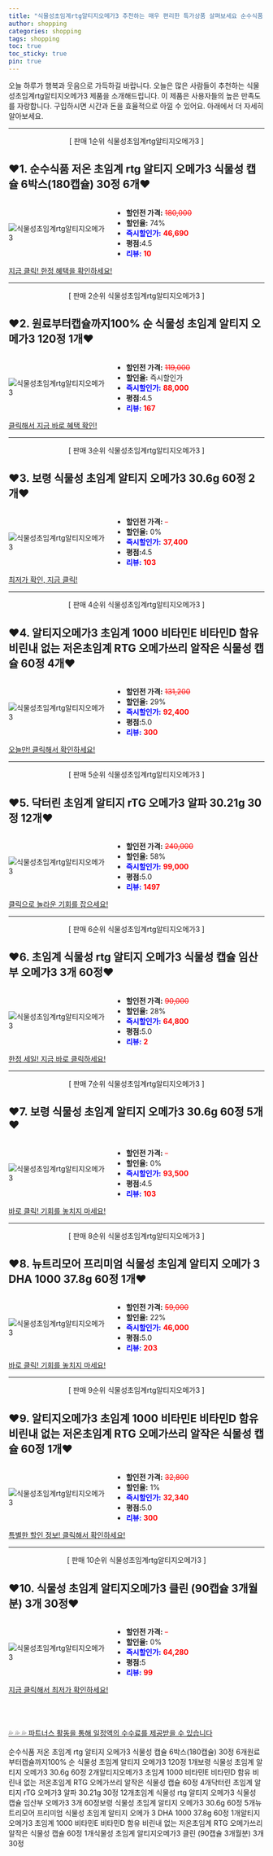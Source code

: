 ```yaml
---
title: "식물성초임계rtg알티지오메가3 추천하는 매우 편리한 특가상품 살펴보세요 순수식품 저온 초임계 rtg 알티지"
author: shopping
categories: shopping
tags: shopping
toc: true
toc_sticky: true
pin: true
---
```

오늘 하루가 행복과 웃음으로 가득하길 바랍니다. 오늘은 많은 사람들이 추천하는 식물성초임계rtg알티지오메가3 제품을 소개해드립니다. 이 제품은 사용자들의 높은 만족도를 자랑합니다. 구입하시면 시간과 돈을 효율적으로 아낄 수 있어요. 아래에서 더 자세히 알아보세요.

---
<p class="toplist" style="margin: 0 auto; display: block; width: fit-content;">[ 판매 1순위 식물성초임계rtg알티지오메가3 ]</p>

<h2><strong>❤️1. 순수식품 저온 초임계 rtg 알티지 오메가3 식물성 캡슐 6박스(180캡슐) 30정 6개❤️</strong></h2>

<div style="display: flex; align-items: center;">
    <div style="flex: 0.4;">
        <img src="https://thumbnail8.coupangcdn.com/thumbnails/remote/230x230ex/image/vendor_inventory/076a/d011c7352c313b626633ec935d771d65465b7ae0e8ff23dcb5f19bbacd5e.jpg" alt="식물성초임계rtg알티지오메가3" style="max-width: 100%;">
    </div>
    <div style="flex: 0.6; margin-left: 10px;">
        <ul>
            <li><strong>할인전 가격:</strong> <del style="color: red;">180,000</del></li>
            <li><strong>할인율:</strong> 74%</li>
            <li><span style='color:blue'><strong>즉시할인가:</strong></span> <span style='color:red'><strong>46,690</strong></span></li>
            <li><strong>평점:</strong>4.5</li>
            <li><span style='color:blue'><strong>리뷰:</strong></span> <span style='color:red'><strong>10</strong></span></li>
        </ul>
    </div>
</div>
<div class="center">
    <a href="https://selin100587.github.io?lptag=AF9450613&subid=githubio&pageKey=6728416039&traceid=V0-153&itemId=16318026782&vendorItemId=83510157755" class="myButton">
        지금 클릭! 한정 혜택을 확인하세요!
    </a>
</div>


---
<p class="toplist" style="margin: 0 auto; display: block; width: fit-content;">[ 판매 2순위 식물성초임계rtg알티지오메가3 ]</p>

<h2><strong>❤️2. 원료부터캡슐까지100% 순 식물성 초임계 알티지 오메가3 120정 1개❤️</strong></h2>

<div style="display: flex; align-items: center;">
    <div style="flex: 0.4;">
        <img src="https://thumbnail10.coupangcdn.com/thumbnails/remote/230x230ex/image/vendor_inventory/7c27/0ec90165f2661795173fcef5467e83b60b8b2f34b32a301d592a68b009a1.jpg" alt="식물성초임계rtg알티지오메가3" style="max-width: 100%;">
    </div>
    <div style="flex: 0.6; margin-left: 10px;">
        <ul>
            <li><strong>할인전 가격:</strong> <del style="color: red;">119,000</del></li>
            <li><strong>할인율:</strong> 즉시할인가</li>
            <li><span style='color:blue'><strong>즉시할인가:</strong></span> <span style='color:red'><strong>88,000</strong></span></li>
            <li><strong>평점:</strong>4.5</li>
            <li><span style='color:blue'><strong>리뷰:</strong></span> <span style='color:red'><strong>167</strong></span></li>
        </ul>
    </div>
</div>
<div class="center">
    <a href="https://selin100587.github.io?lptag=AF9450613&subid=githubio&pageKey=6725445892&traceid=V0-153&itemId=15653006449&vendorItemId=82868911057" class="myButton">
        클릭해서 지금 바로 혜택 확인!
    </a>
</div>


---
<p class="toplist" style="margin: 0 auto; display: block; width: fit-content;">[ 판매 3순위 식물성초임계rtg알티지오메가3 ]</p>

<h2><strong>❤️3. 보령 식물성 초임계 알티지 오메가3 30.6g 60정 2개❤️</strong></h2>

<div style="display: flex; align-items: center;">
    <div style="flex: 0.4;">
        <img src="https://thumbnail10.coupangcdn.com/thumbnails/remote/230x230ex/image/retail/images/f0f20c53-662b-4e6a-b0aa-3cf81a207b022396250486878802029.png" alt="식물성초임계rtg알티지오메가3" style="max-width: 100%;">
    </div>
    <div style="flex: 0.6; margin-left: 10px;">
        <ul>
            <li><strong>할인전 가격:</strong> <del style="color: red;">-</del></li>
            <li><strong>할인율:</strong> 0%</li>
            <li><span style='color:blue'><strong>즉시할인가:</strong></span> <span style='color:red'><strong>37,400</strong></span></li>
            <li><strong>평점:</strong>4.5</li>
            <li><span style='color:blue'><strong>리뷰:</strong></span> <span style='color:red'><strong>103</strong></span></li>
        </ul>
    </div>
</div>
<div class="center">
    <a href="https://selin100587.github.io?lptag=AF9450613&subid=githubio&pageKey=6639158020&traceid=V0-153&itemId=18777019309&vendorItemId=85908485763" class="myButton">
        최저가 확인, 지금 클릭!
    </a>
</div>


---
<p class="toplist" style="margin: 0 auto; display: block; width: fit-content;">[ 판매 4순위 식물성초임계rtg알티지오메가3 ]</p>

<h2><strong>❤️4. 알티지오메가3 초임계 1000 비타민E 비타민D 함유 비린내 없는 저온초임계 RTG 오메가쓰리 알작은 식물성 캡슐 60정 4개❤️</strong></h2>

<div style="display: flex; align-items: center;">
    <div style="flex: 0.4;">
        <img src="https://thumbnail7.coupangcdn.com/thumbnails/remote/230x230ex/image/vendor_inventory/66cf/6a1980d52c9c6cceaf3b6d39b66bc118be119e37a343973ab88455ee2730.jpg" alt="식물성초임계rtg알티지오메가3" style="max-width: 100%;">
    </div>
    <div style="flex: 0.6; margin-left: 10px;">
        <ul>
            <li><strong>할인전 가격:</strong> <del style="color: red;">131,200</del></li>
            <li><strong>할인율:</strong> 29%</li>
            <li><span style='color:blue'><strong>즉시할인가:</strong></span> <span style='color:red'><strong>92,400</strong></span></li>
            <li><strong>평점:</strong>5.0</li>
            <li><span style='color:blue'><strong>리뷰:</strong></span> <span style='color:red'><strong>300</strong></span></li>
        </ul>
    </div>
</div>
<div class="center">
    <a href="https://selin100587.github.io?lptag=AF9450613&subid=githubio&pageKey=5726782811&traceid=V0-153&itemId=15785439807&vendorItemId=82998363927" class="myButton">
        오늘만! 클릭해서 확인하세요!
    </a>
</div>


---
<p class="toplist" style="margin: 0 auto; display: block; width: fit-content;">[ 판매 5순위 식물성초임계rtg알티지오메가3 ]</p>

<h2><strong>❤️5. 닥터린 초임계 알티지 rTG 오메가3 알파 30.21g 30정 12개❤️</strong></h2>

<div style="display: flex; align-items: center;">
    <div style="flex: 0.4;">
        <img src="https://thumbnail6.coupangcdn.com/thumbnails/remote/230x230ex/image/vendor_inventory/6487/5bd3fa8d1c70a1200d52075c72faffdba0c562a0e8e1cc44a0d3f9c02808.jpg" alt="식물성초임계rtg알티지오메가3" style="max-width: 100%;">
    </div>
    <div style="flex: 0.6; margin-left: 10px;">
        <ul>
            <li><strong>할인전 가격:</strong> <del style="color: red;">240,000</del></li>
            <li><strong>할인율:</strong> 58%</li>
            <li><span style='color:blue'><strong>즉시할인가:</strong></span> <span style='color:red'><strong>99,000</strong></span></li>
            <li><strong>평점:</strong>5.0</li>
            <li><span style='color:blue'><strong>리뷰:</strong></span> <span style='color:red'><strong>1497</strong></span></li>
        </ul>
    </div>
</div>
<div class="center">
    <a href="https://selin100587.github.io?lptag=AF9450613&subid=githubio&pageKey=8056948813&traceid=V0-153&itemId=23686467237&vendorItemId=86479156203" class="myButton">
        클릭으로 놀라운 기회를 잡으세요!
    </a>
</div>


---
<p class="toplist" style="margin: 0 auto; display: block; width: fit-content;">[ 판매 6순위 식물성초임계rtg알티지오메가3 ]</p>

<h2><strong>❤️6. 초임계 식물성 rtg 알티지 오메가3 식물성 캡슐 임산부 오메가3 3개 60정❤️</strong></h2>

<div style="display: flex; align-items: center;">
    <div style="flex: 0.4;">
        <img src="https://thumbnail7.coupangcdn.com/thumbnails/remote/230x230ex/image/vendor_inventory/fe72/012c40a6a3958bdbd701bf6bd77f6245493f84999ee18e2237cdd9966daf.png" alt="식물성초임계rtg알티지오메가3" style="max-width: 100%;">
    </div>
    <div style="flex: 0.6; margin-left: 10px;">
        <ul>
            <li><strong>할인전 가격:</strong> <del style="color: red;">90,000</del></li>
            <li><strong>할인율:</strong> 28%</li>
            <li><span style='color:blue'><strong>즉시할인가:</strong></span> <span style='color:red'><strong>64,800</strong></span></li>
            <li><strong>평점:</strong>5.0</li>
            <li><span style='color:blue'><strong>리뷰:</strong></span> <span style='color:red'><strong>2</strong></span></li>
        </ul>
    </div>
</div>
<div class="center">
    <a href="https://selin100587.github.io?lptag=AF9450613&subid=githubio&pageKey=8209678604&traceid=V0-153&itemId=23560083288&vendorItemId=90124735676" class="myButton">
        한정 세일! 지금 바로 클릭하세요!
    </a>
</div>


---
<p class="toplist" style="margin: 0 auto; display: block; width: fit-content;">[ 판매 7순위 식물성초임계rtg알티지오메가3 ]</p>

<h2><strong>❤️7. 보령 식물성 초임계 알티지 오메가3 30.6g 60정 5개❤️</strong></h2>

<div style="display: flex; align-items: center;">
    <div style="flex: 0.4;">
        <img src="https://thumbnail6.coupangcdn.com/thumbnails/remote/230x230ex/image/retail/images/e279a10d-1d6b-4ddf-bd0c-767758c20a2d683848579910220245.png" alt="식물성초임계rtg알티지오메가3" style="max-width: 100%;">
    </div>
    <div style="flex: 0.6; margin-left: 10px;">
        <ul>
            <li><strong>할인전 가격:</strong> <del style="color: red;">-</del></li>
            <li><strong>할인율:</strong> 0%</li>
            <li><span style='color:blue'><strong>즉시할인가:</strong></span> <span style='color:red'><strong>93,500</strong></span></li>
            <li><strong>평점:</strong>4.5</li>
            <li><span style='color:blue'><strong>리뷰:</strong></span> <span style='color:red'><strong>103</strong></span></li>
        </ul>
    </div>
</div>
<div class="center">
    <a href="https://selin100587.github.io?lptag=AF9450613&subid=githubio&pageKey=6639158020&traceid=V0-153&itemId=18777019298&vendorItemId=85908485756" class="myButton">
        바로 클릭! 기회를 놓치지 마세요!
    </a>
</div>


---
<p class="toplist" style="margin: 0 auto; display: block; width: fit-content;">[ 판매 8순위 식물성초임계rtg알티지오메가3 ]</p>

<h2><strong>❤️8. 뉴트리모어 프리미엄 식물성 초임계 알티지 오메가 3 DHA 1000 37.8g 60정 1개❤️</strong></h2>

<div style="display: flex; align-items: center;">
    <div style="flex: 0.4;">
        <img src="https://thumbnail8.coupangcdn.com/thumbnails/remote/230x230ex/image/vendor_inventory/a754/5511dd776efa9bb131c77a77c5cc5b48a6a148d82f0fe57b35e85f6d9715.jpg" alt="식물성초임계rtg알티지오메가3" style="max-width: 100%;">
    </div>
    <div style="flex: 0.6; margin-left: 10px;">
        <ul>
            <li><strong>할인전 가격:</strong> <del style="color: red;">59,000</del></li>
            <li><strong>할인율:</strong> 22%</li>
            <li><span style='color:blue'><strong>즉시할인가:</strong></span> <span style='color:red'><strong>46,000</strong></span></li>
            <li><strong>평점:</strong>5.0</li>
            <li><span style='color:blue'><strong>리뷰:</strong></span> <span style='color:red'><strong>203</strong></span></li>
        </ul>
    </div>
</div>
<div class="center">
    <a href="https://selin100587.github.io?lptag=AF9450613&subid=githubio&pageKey=7338976577&traceid=V0-153&itemId=19425210868&vendorItemId=90123062136" class="myButton">
        바로 클릭! 기회를 놓치지 마세요!
    </a>
</div>


---
<p class="toplist" style="margin: 0 auto; display: block; width: fit-content;">[ 판매 9순위 식물성초임계rtg알티지오메가3 ]</p>

<h2><strong>❤️9. 알티지오메가3 초임계 1000 비타민E 비타민D 함유 비린내 없는 저온초임계 RTG 오메가쓰리 알작은 식물성 캡슐 60정 1개❤️</strong></h2>

<div style="display: flex; align-items: center;">
    <div style="flex: 0.4;">
        <img src="https://thumbnail6.coupangcdn.com/thumbnails/remote/230x230ex/image/vendor_inventory/f615/ce72d03c23ab8f5c30b170911cffb14fc84ed45184b1b29794e31f85bf37.jpg" alt="식물성초임계rtg알티지오메가3" style="max-width: 100%;">
    </div>
    <div style="flex: 0.6; margin-left: 10px;">
        <ul>
            <li><strong>할인전 가격:</strong> <del style="color: red;">32,800</del></li>
            <li><strong>할인율:</strong> 1%</li>
            <li><span style='color:blue'><strong>즉시할인가:</strong></span> <span style='color:red'><strong>32,340</strong></span></li>
            <li><strong>평점:</strong>5.0</li>
            <li><span style='color:blue'><strong>리뷰:</strong></span> <span style='color:red'><strong>300</strong></span></li>
        </ul>
    </div>
</div>
<div class="center">
    <a href="https://selin100587.github.io?lptag=AF9450613&subid=githubio&pageKey=5726782811&traceid=V0-153&itemId=9596739241&vendorItemId=84567992493" class="myButton">
        특별한 할인 정보! 클릭해서 확인하세요!
    </a>
</div>


---
<p class="toplist" style="margin: 0 auto; display: block; width: fit-content;">[ 판매 10순위 식물성초임계rtg알티지오메가3 ]</p>

<h2><strong>❤️10. 식물성 초임계 알티지오메가3 클린 (90캡슐 3개월분) 3개 30정❤️</strong></h2>

<div style="display: flex; align-items: center;">
    <div style="flex: 0.4;">
        <img src="https://thumbnail9.coupangcdn.com/thumbnails/remote/230x230ex/image/vendor_inventory/43ba/7cc1768610b0a1d7c243c58fd70caf375a24d484d003ed918b098bca27ef.png" alt="식물성초임계rtg알티지오메가3" style="max-width: 100%;">
    </div>
    <div style="flex: 0.6; margin-left: 10px;">
        <ul>
            <li><strong>할인전 가격:</strong> <del style="color: red;">-</del></li>
            <li><strong>할인율:</strong> 0%</li>
            <li><span style='color:blue'><strong>즉시할인가:</strong></span> <span style='color:red'><strong>64,280</strong></span></li>
            <li><strong>평점:</strong>5</li>
            <li><span style='color:blue'><strong>리뷰:</strong></span> <span style='color:red'><strong>99</strong></span></li>
        </ul>
    </div>
</div>
<div class="center">
    <a href="https://selin100587.github.io?lptag=AF9450613&subid=githubio&pageKey=8101027530&traceid=V0-153&itemId=21844244297&vendorItemId=90121419977" class="myButton">
        지금 클릭해서 최저가 확인하세요!
    </a>
</div>

<br><br><br>[💦 💦 💦 파트너스 활동을 통해 일정액의 수수료를 제공받을 수 있습니다](https://link.coupang.com/a/bcpT2c)<br><br>순수식품 저온 초임계 rtg 알티지 오메가3 식물성 캡슐 6박스(180캡슐) 30정 6개원료부터캡슐까지100% 순 식물성 초임계 알티지 오메가3 120정 1개보령 식물성 초임계 알티지 오메가3 30.6g 60정 2개알티지오메가3 초임계 1000 비타민E 비타민D 함유 비린내 없는 저온초임계 RTG 오메가쓰리 알작은 식물성 캡슐 60정 4개닥터린 초임계 알티지 rTG 오메가3 알파 30.21g 30정 12개초임계 식물성 rtg 알티지 오메가3 식물성 캡슐 임산부 오메가3 3개 60정보령 식물성 초임계 알티지 오메가3 30.6g 60정 5개뉴트리모어 프리미엄 식물성 초임계 알티지 오메가 3 DHA 1000 37.8g 60정 1개알티지오메가3 초임계 1000 비타민E 비타민D 함유 비린내 없는 저온초임계 RTG 오메가쓰리 알작은 식물성 캡슐 60정 1개식물성 초임계 알티지오메가3 클린 (90캡슐 3개월분) 3개 30정